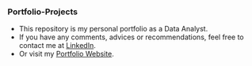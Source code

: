 ### Portfolio-Projects

- This repository is my personal portfolio as a Data Analyst.
- If you have any comments, advices or recommendations, feel free to contact me at [LinkedIn](https://www.linkedin.com/in/fawzy-almatary/).
- Or visit my [Portfolio Website](http://www.fawzyalmatary.com/).
